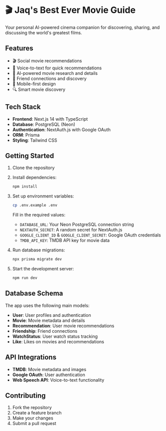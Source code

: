 # 🎬 Jaq's Best Ever Movie Guide

Your personal AI-powered cinema companion for discovering, sharing, and discussing the world's greatest films.

## Features

- 🎬 Social movie recommendations
- 🎤 Voice-to-text for quick recommendations
- 🤖 AI-powered movie research and details
- 👥 Friend connections and discovery
- 📱 Mobile-first design
- 🔍 Smart movie discovery

## Tech Stack

- **Frontend**: Next.js 14 with TypeScript
- **Database**: PostgreSQL (Neon)
- **Authentication**: NextAuth.js with Google OAuth
- **ORM**: Prisma
- **Styling**: Tailwind CSS

## Getting Started

1. Clone the repository
2. Install dependencies:
   ```bash
   npm install
   ```

3. Set up environment variables:
   ```bash
   cp .env.example .env
   ```
   Fill in the required values:
   - `DATABASE_URL`: Your Neon PostgreSQL connection string
   - `NEXTAUTH_SECRET`: A random secret for NextAuth.js
   - `GOOGLE_CLIENT_ID` & `GOOGLE_CLIENT_SECRET`: Google OAuth credentials
   - `TMDB_API_KEY`: TMDB API key for movie data

4. Run database migrations:
   ```bash
   npx prisma migrate dev
   ```

5. Start the development server:
   ```bash
   npm run dev
   ```

## Database Schema

The app uses the following main models:
- **User**: User profiles and authentication
- **Movie**: Movie metadata and details
- **Recommendation**: User movie recommendations
- **Friendship**: Friend connections
- **WatchStatus**: User watch status tracking
- **Like**: Likes on movies and recommendations

## API Integrations

- **TMDB**: Movie metadata and images
- **Google OAuth**: User authentication
- **Web Speech API**: Voice-to-text functionality

## Contributing

1. Fork the repository
2. Create a feature branch
3. Make your changes
4. Submit a pull request